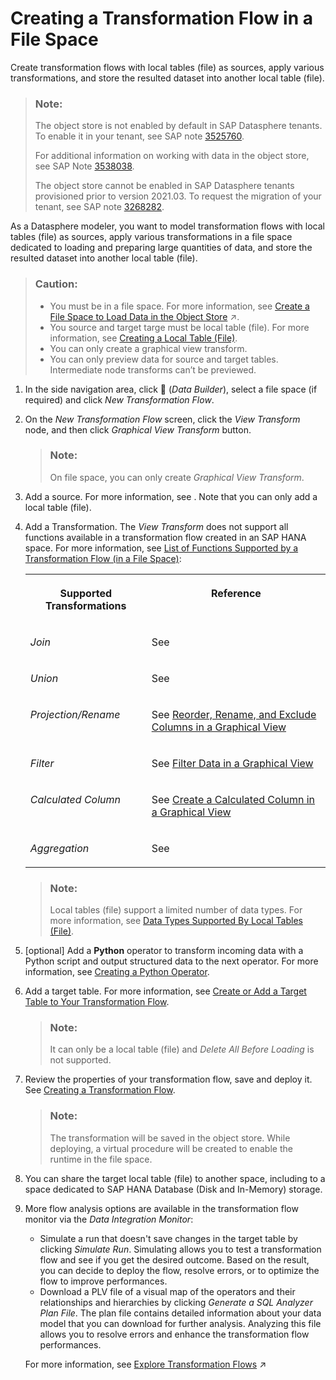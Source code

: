 <!-- loiob917baf0431343bea8381fa37e12eeb8 -->

<link rel="stylesheet" type="text/css" href="../css/sap-icons.css"/>

# Creating a Transformation Flow in a File Space

Create transformation flows with local tables \(file\) as sources, apply various transformations, and store the resulted dataset into another local table \(file\).

> ### Note:  
> The object store is not enabled by default in SAP Datasphere tenants. To enable it in your tenant, see SAP note [3525760](https://me.sap.com/notes/3525760).
> 
> For additional information on working with data in the object store, see SAP Note [3538038](https://me.sap.com/notes/3538038).
> 
> The object store cannot be enabled in SAP Datasphere tenants provisioned prior to version 2021.03. To request the migration of your tenant, see SAP note [3268282](https://me.sap.com/notes/3268282).

As a Datasphere modeler, you want to model transformation flows with local tables \(file\) as sources, apply various transformations in a file space dedicated to loading and preparing large quantities of data, and store the resulted dataset into another local table \(file\).

> ### Caution:  
> -   You must be in a file space. For more information, see [Create a File Space to Load Data in the Object Store](https://help.sap.com/viewer/935116dd7c324355803d4b85809cec97/DEV_CURRENT/en-US/947444683e524cfd9169d7671b72ba0c.html "Create a space with SAP HANA data lake files storage in the object store, allocate compute resources and assign one or more users to allow them to start acquiring and preparing data. File spaces are intended for loading and preparing large quantities of data in an inexpensive inbound staging area.") :arrow_upper_right:.
> -   You source and target targe must be local table \(file\). For more information, see [Creating a Local Table \(File\)](creating-a-local-table-file-d21881b.md).
> -   You can only create a graphical view transform.
> -   You can only preview data for source and target tables. Intermediate node transforms can’t be previewed.

1.  In the side navigation area, click <span class="FPA-icons-V3"></span> \(*Data Builder*\), select a file space \(if required\) and click *New Transformation Flow*.
2.  On the *New Transformation Flow* screen, click the *View Transform* node, and then click *Graphical View Transform* button.

    > ### Note:  
    > On file space, you can only create *Graphical View Transform*.

3.  Add a source. For more information, see  <?sap-ot O2O class="- topic/xref " href="ec702fe3b1134f278c5c538b447b7435.xml" text="" desc="" xtrc="xref:3" xtrf="file:/home/builder/src/dita-all/yyv1736254891721/loioc25299a38b6448f889a43b42c9e5897d_en-US/src/content/localization/en-us/b917baf0431343bea8381fa37e12eeb8.xml" output-class="" outputTopicFile="file:/home/builder/tp.net.sf.dita-ot/2.3/plugins/com.elovirta.dita.markdown_1.3.0/xsl/dita2markdownImpl.xsl" ?> . Note that you can only add a local table \(file\).
4.  Add a Transformation. The *View Transform* does not support all functions available in a transformation flow created in an SAP HANA space. For more information, see [List of Functions Supported by a Transformation Flow \(in a File Space\)](list-of-functions-supported-by-a-transformation-flow-in-a-file-s-37e737f.md):


    <table>
    <tr>
    <th valign="top">

    Supported Transformations
    
    </th>
    <th valign="top">

    Reference
    
    </th>
    </tr>
    <tr>
    <td valign="top">
    
    *Join*
    
    </td>
    <td valign="top">
    
    See  <?sap-ot O2O class="- topic/xref " href="bcb5f48ec99242da8f2cb3483b8409b7.xml" text="" desc="" xtrc="xref:5" xtrf="file:/home/builder/src/dita-all/yyv1736254891721/loioc25299a38b6448f889a43b42c9e5897d_en-US/src/content/localization/en-us/b917baf0431343bea8381fa37e12eeb8.xml" output-class="" outputTopicFile="file:/home/builder/tp.net.sf.dita-ot/2.3/plugins/com.elovirta.dita.markdown_1.3.0/xsl/dita2markdownImpl.xsl" ?> 
    
    </td>
    </tr>
    <tr>
    <td valign="top">
    
    *Union*
    
    </td>
    <td valign="top">
    
    See  <?sap-ot O2O class="- topic/xref " href="9cd6fbf4710e4a31a3fd5246302ed9ec.xml" text="" desc="" xtrc="xref:6" xtrf="file:/home/builder/src/dita-all/yyv1736254891721/loioc25299a38b6448f889a43b42c9e5897d_en-US/src/content/localization/en-us/b917baf0431343bea8381fa37e12eeb8.xml" output-class="" outputTopicFile="file:/home/builder/tp.net.sf.dita-ot/2.3/plugins/com.elovirta.dita.markdown_1.3.0/xsl/dita2markdownImpl.xsl" ?> 
    
    </td>
    </tr>
    <tr>
    <td valign="top">
    
    *Projection/Rename*
    
    </td>
    <td valign="top">
    
    See [Reorder, Rename, and Exclude Columns in a Graphical View](../reorder-rename-and-exclude-columns-in-a-graphical-view-b846d0d.md)
    
    </td>
    </tr>
    <tr>
    <td valign="top">
    
    *Filter*
    
    </td>
    <td valign="top">
    
    See [Filter Data in a Graphical View](../filter-data-in-a-graphical-view-6f6fa18.md)
    
    </td>
    </tr>
    <tr>
    <td valign="top">
    
    *Calculated Column*
    
    </td>
    <td valign="top">
    
    See [Create a Calculated Column in a Graphical View](../create-a-calculated-column-in-a-graphical-view-3897f48.md)
    
    </td>
    </tr>
    <tr>
    <td valign="top">
    
    *Aggregation*
    
    </td>
    <td valign="top">
    
    See  <?sap-ot O2O class="- topic/xref " href="f368ba00de89482e8034d2c7281c255b.xml" text="" desc="" xtrc="xref:10" xtrf="file:/home/builder/src/dita-all/yyv1736254891721/loioc25299a38b6448f889a43b42c9e5897d_en-US/src/content/localization/en-us/b917baf0431343bea8381fa37e12eeb8.xml" output-class="" outputTopicFile="file:/home/builder/tp.net.sf.dita-ot/2.3/plugins/com.elovirta.dita.markdown_1.3.0/xsl/dita2markdownImpl.xsl" ?> 
    
    </td>
    </tr>
    </table>
    
    > ### Note:  
    > Local tables \(file\) support a limited number of data types. For more information, see [Data Types Supported By Local Tables \(File\)](data-types-supported-by-local-tables-file-2f39104.md).

5.  \[optional\] Add a **Python** operator to transform incoming data with a Python script and output structured data to the next operator. For more information, see [Creating a Python Operator](creating-a-python-operator-a747acf.md).
6.  Add a target table. For more information, see [Create or Add a Target Table to Your Transformation Flow](../create-or-add-a-target-table-to-your-transformation-flow-0950746.md).

    > ### Note:  
    > It can only be a local table \(file\) and *Delete All Before Loading* is not supported.

7.  Review the properties of your transformation flow, save and deploy it. See [Creating a Transformation Flow](../creating-a-transformation-flow-f7161e6.md).

    > ### Note:  
    > The transformation will be saved in the object store. While deploying, a virtual procedure will be created to enable the runtime in the file space.

8.  You can share the target local table \(file\) to another space, including to a space dedicated to SAP HANA Database \(Disk and In-Memory\) storage.
9.  More flow analysis options are available in the transformation flow monitor via the *Data Integration Monitor*:

    -   Simulate a run that doesn't save changes in the target table by clicking *Simulate Run*. Simulating allows you to test a transformation flow and see if you get the desired outcome. Based on the result, you can decide to deploy the flow, resolve errors, or to optimize the flow to improve performances.
    -   Download a PLV file of a visual map of the operators and their relationships and hierarchies by clicking *Generate a SQL Analyzer Plan File*. The plan file contains detailed information about your data model that you can download for further analysis. Analyzing this file allows you to resolve errors and enhance the transformation flow performances.

    For more information, see [Explore Transformation Flows](https://help.sap.com/viewer/9f36ca35bc6145e4acdef6b4d852d560/DEV_CURRENT/en-US/7588192bf4cd4e3db43704239ba4d366.html "Use Run with Settings to explore graphical or SQL views and the entities they consume in a transformation flow.") :arrow_upper_right:


